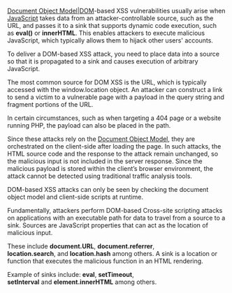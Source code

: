 [Document Object Model|DOM]()-based XSS vulnerabilities usually arise when [JavaScript]() takes data from an attacker-controllable source, such as the URL, and passes it to a sink that supports dynamic code execution, such as **eval()** or **innerHTML**. This enables attackers to execute malicious JavaScript, which typically allows them to hijack other users' accounts.

To deliver a DOM-based XSS attack, you need to place data into a source so that it is propagated to a sink and causes execution of arbitrary JavaScript.

The most common source for DOM XSS is the URL, which is typically accessed with the window.location object. An attacker can construct a link to send a victim to a vulnerable page with a payload in the query string and fragment portions of the URL.

In certain circumstances, such as when targeting a 404 page or a website running PHP, the payload can also be placed in the path.

Since these attacks rely on the [Document Object Model](), they are orchestrated on the client-side after loading the page. In such attacks, the HTML source code and the response to the attack remain unchanged, so the malicious input is not included in the server response. Since the malicious payload is stored within the client’s browser environment, the attack cannot be detected using traditional traffic analysis tools.

DOM-based XSS attacks can only be seen by checking the document object model and client-side scripts at runtime.

Fundamentally, attackers perform DOM-based Cross-site scripting attacks on applications with an executable path for data to travel from a source to a sink. Sources are JavaScript properties that can act as the location of malicious input.

These include **document.URL**, **document.referrer**, **location.search**, and **location.hash** among others. A sink is a location or function that executes the malicious function in an HTML rendering.

Example of sinks include: **eval**, **setTimeout**, **setInterval** and **element.innerHTML** among others.
